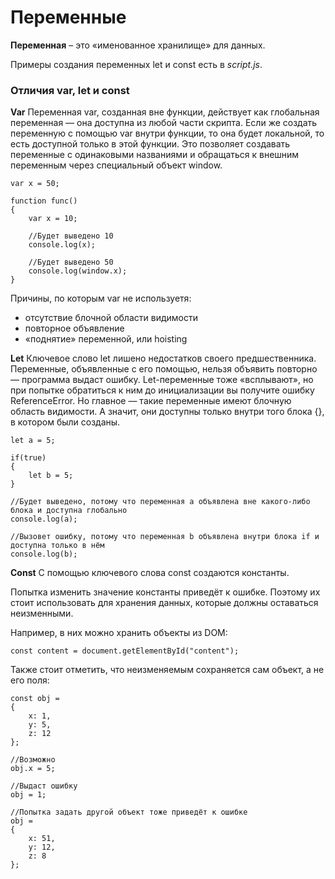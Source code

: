 # Переменные

**Переменная** – это «именованное хранилище» для данных.

Примеры создания переменных let и сonst есть в *script.js*.

### Отличия var, let и const

**Var**
Переменная var, созданная вне функции, действует как глобальная переменная — она доступна из любой части скрипта.
Если же создать переменную с помощью var внутри функции, то она будет локальной, то есть доступной только в этой функции.
Это позволяет создавать переменные с одинаковыми названиями и обращаться к внешним переменным через специальный объект window.

```
var x = 50;

function func()
{
    var x = 10;

    //Будет выведено 10
    console.log(x);

    //Будет выведено 50
    console.log(window.x);
}
```
Причины, по которым var не используетя:
* отсутствие блочной области видимости
* повторное объявление
* «поднятие» переменной, или hoisting

**Let**
Ключевое слово let лишено недостатков своего предшественника. Переменные, объявленные с его помощью, нельзя объявить повторно — программа выдаст ошибку. Let-переменные тоже «всплывают», но при попытке обратиться к ним до инициализации вы получите ошибку ReferenceError.
Но главное — такие переменные имеют блочную область видимости. А значит, они доступны только внутри того блока {}, в котором были созданы.

```
let a = 5;

if(true)
{
    let b = 5;
}

//Будет выведено, потому что переменная a объявлена вне какого-либо блока и доступна глобально
console.log(a);

//Вызовет ошибку, потому что переменная b объявлена внутри блока if и доступна только в нём
console.log(b);
```

**Const**
С помощью ключевого слова const создаются константы. 

Попытка изменить значение константы приведёт к ошибке. Поэтому их стоит использовать для хранения данных, которые должны оставаться неизменными.

Например, в них можно хранить объекты из DOM:

```
const content = document.getElementById("content");
```

Также стоит отметить, что неизменяемым сохраняется сам объект, а не его поля:

```
const obj =
{
    x: 1,
    y: 5,
    z: 12
};

//Возможно
obj.x = 5;

//Выдаст ошибку
obj = 1;

//Попытка задать другой объект тоже приведёт к ошибке
obj =
{
    x: 51,
    y: 12,
    z: 8
};


```
